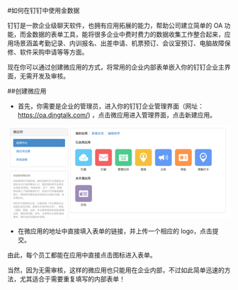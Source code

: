 #如何在钉钉中使用金数据

钉钉是一款企业级聊天软件，也拥有应用拓展的能力，帮助公司建立简单的 OA 功能，而金数据的表单工具，能将很多企业中费时费力的数据收集工作整合起来，应用场景涵盖考勤记录、内训报名、出差申请、机票预订、会议室预订、电脑故障保修、软件采购申请等等方面。

现在你可以通过创建微应用的方式，将常用的企业内部表单嵌入你的钉钉企业主界面，无需开发及审核。

##创建微应用

* 首先，你需要是企业的管理员，进入你的钉钉企业管理界面（网址：https://oa.dingtalk.com/) ，点击微应用进入管理界面，点击新建应用。

![](/assets/钉钉-新建应用.png)

* 在微应用的地址中直接填入表单的链接，并上传一个相应的 logo，点击提交。


由此，每个员工都能在应用中直接点击图标进入表单。

当然，因为无需审核，这样的微应用也只能用在企业内部，不过如此简单迅速的方法，尤其适合于需要重复填写的内部表单！